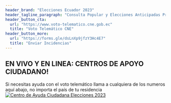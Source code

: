 ```yaml
---
header_brand: "Elecciones Ecuador 2023"
header_tagline_paragraph: "Consulta Popular y Elecciones Anticipadas Presidenciales y Legislativas"
header_button_cta:
  url: "https://www.voto-telematico.cne.gob.ec"
  title: "Voto Telemático CNE"
header_button_more:
  url: "https://forms.gle/dsLnXp9jfzY3Hc4E7"
  title: "Enviar Incidencias"
---
```


## EN VIVO Y EN LINEA: CENTROS DE APOYO CIUDADANO!
Si necesitas ayuda con el voto telemático llama a cualquiera de los numeros aquí abajo, no importa el país de tu residencia
[![Centro de Ayuda Ciudadana Elecciones 2023](images/Centros%20de%20apoyo%20ciudadano%202023.jpg)](https://docs.google.com/spreadsheets/d/1OWxtbExSMvqW4DNL8dasrRX_E8eZ_zMH9FrAJsuLCYI/edit)
